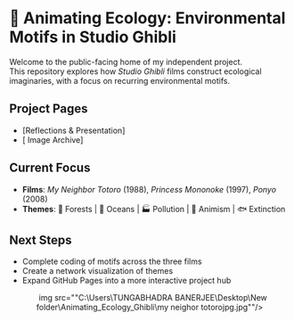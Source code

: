 # 🌿 Animating Ecology: Environmental Motifs in Studio Ghibli  

Welcome to the public-facing home of my independent project.  
This repository explores how *Studio Ghibli* films construct ecological imaginaries, with a focus on recurring environmental motifs.  


## Project Pages
- [Reflections & Presentation]  
- [ Image Archive]  


## Current Focus
- **Films**: *My Neighbor Totoro* (1988), *Princess Mononoke* (1997), *Ponyo* (2008)  
- **Themes**: 🌳 Forests | 🌊 Oceans | 🏭 Pollution | 👻 Animism | 🐟 Extinction  


## Next Steps
- Complete coding of motifs across the three films  
- Create a network visualization of themes  
- Expand GitHub Pages into a more interactive project hub  


<p align="center">  
  <img src=""C:\Users\TUNGABHADRA BANERJEE\Desktop\New folder\Studio Ghibli Masthead.jpg"/>  
  <img src=""C:\Users\TUNGABHADRA BANERJEE\Desktop\New folder\Animating_Ecology_Ghibli\miyazaki-10-ponyo1.png"/> 
  <img src=""C:\Users\TUNGABHADRA BANERJEE\Desktop\New folder\Animating_Ecology_Ghibli\Princess_Mononoke_Japanese_poster.png""/>
  img src=""C:\Users\TUNGABHADRA BANERJEE\Desktop\New folder\Animating_Ecology_Ghibli\my neighor totorojpg.jpg""/>
</p>
